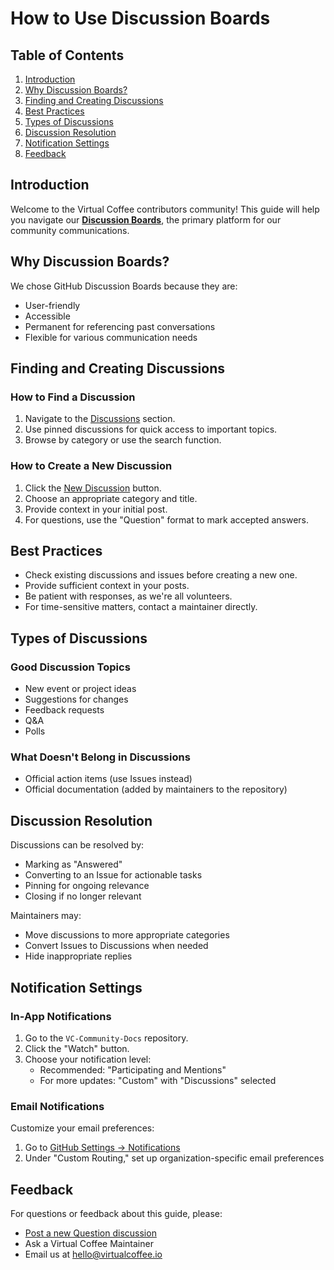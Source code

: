 # How to Use Discussion Boards

## Table of Contents

1. [Introduction](#introduction)
2. [Why Discussion Boards?](#why-discussion-boards)
3. [Finding and Creating Discussions](#finding-and-creating-discussions)
4. [Best Practices](#best-practices)
5. [Types of Discussions](#types-of-discussions)
6. [Discussion Resolution](#discussion-resolution)
7. [Notification Settings](#notification-settings)
8. [Feedback](#feedback)

## Introduction

Welcome to the Virtual Coffee contributors community! This guide will help you navigate our [**Discussion Boards**](https://github.com/Virtual-Coffee/VC-Community-Docs/discussions), the primary platform for our community communications.

## Why Discussion Boards?

We chose GitHub Discussion Boards because they are:

- User-friendly
- Accessible
- Permanent for referencing past conversations
- Flexible for various communication needs

## Finding and Creating Discussions

### How to Find a Discussion

1. Navigate to the [Discussions](https://github.com/Virtual-Coffee/VC-Community-Docs/discussions) section.
2. Use pinned discussions for quick access to important topics.
3. Browse by category or use the search function.

### How to Create a New Discussion

1. Click the [New Discussion](https://github.com/Virtual-Coffee/VC-Community-Docs/discussions/new) button.
2. Choose an appropriate category and title.
3. Provide context in your initial post.
4. For questions, use the "Question" format to mark accepted answers.

## Best Practices

- Check existing discussions and issues before creating a new one.
- Provide sufficient context in your posts.
- Be patient with responses, as we're all volunteers.
- For time-sensitive matters, contact a maintainer directly.

## Types of Discussions

### Good Discussion Topics

- New event or project ideas
- Suggestions for changes
- Feedback requests
- Q&A
- Polls

### What Doesn't Belong in Discussions

- Official action items (use Issues instead)
- Official documentation (added by maintainers to the repository)

## Discussion Resolution

Discussions can be resolved by:

- Marking as "Answered"
- Converting to an Issue for actionable tasks
- Pinning for ongoing relevance
- Closing if no longer relevant

Maintainers may:

- Move discussions to more appropriate categories
- Convert Issues to Discussions when needed
- Hide inappropriate replies

## Notification Settings

### In-App Notifications

1. Go to the `VC-Community-Docs` repository.
2. Click the "Watch" button.
3. Choose your notification level:
   - Recommended: "Participating and Mentions"
   - For more updates: "Custom" with "Discussions" selected

### Email Notifications

Customize your email preferences:

1. Go to [GitHub Settings -> Notifications](https://github.com/settings/notifications)
2. Under "Custom Routing," set up organization-specific email preferences

## Feedback

For questions or feedback about this guide, please:

- [Post a new Question discussion](https://github.com/Virtual-Coffee/VC-Community-Docs/discussions/new)
- Ask a Virtual Coffee Maintainer
- Email us at hello@virtualcoffee.io
